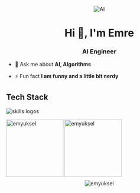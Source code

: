 <p align="center">
  <img src="https://github.com/user-attachments/assets/29e136e2-6d30-4ee3-a7d1-489cd6b39dba" alt="AI" /> 
</p>
<h1 align="center">Hi 👋, I'm Emre</h1>
<h3 align="center">AI Engineer</h3>

- 💬 Ask me about **AI, Algorithms**

- ⚡ Fun fact **I am funny and a little bit nerdy**

## Tech Stack
<img src="https://skillicons.dev/icons?i=py,tensorflow,flutter,java,docker,c,html,css,firebase,mysql,azure,aws,linux,github,git" alt="skills logos" /> <br>

<p><img align="left" src="https://github-readme-stats-git-masterrstaa-rickstaa.vercel.app/api/top-langs?username=emyuksel&show_icons=true&locale=en&layout=compact&theme=apprentice&show_icons=true" alt="emyuksel" height="155" /></p>

<p><img align="left" src="https://github-readme-stats-git-masterrstaa-rickstaa.vercel.app/api?username=emyuksel&show_icons=true&locale=en&theme=apprentice" alt="emyuksel" height="155"/></p>

</br></br></br></br></br></br></br>

<br>
<p align="center"> <img src="https://komarev.com/ghpvc/?username=emyuksel&label=Profile%20views&color=brightgreen&style=plastic" alt="emyuksel" /> </p>
